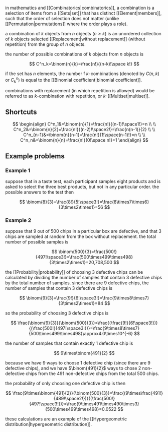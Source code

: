 in mathematics and [[Combinatorics|combinatorics]], a combination is a selection of items from a [[Sets|set]] that has distinct [[Element|members]], such that the order of selection does not matter (unlike [[Permutation|permutations]] where the order plays a role).

a combination of $k$ objects from $n$ objects ($n\geq k$) is an unordered collection of $k$ objects selected [[Replacement|without replacement]] (without repetition) from the group of $n$ objects.

the number of possible combinations of $k$ objects from $n$ objects is

$$
C^n_k=\binom{n}{k}=\frac{n!}{(n-k)!\space k!}
$$

if the set has $n$ elements, the number f $k$-combinations (denoted by $C(n,k)$ or $C^n_k$) is equal to the [[Binomial coefficient|binomial coefficient]].

combinations with replacement (in which repetition is allowed) would be referred to as $k$-combination with repetition, or $k$-[[Multiset|multiset]].

## Shortcuts

$$
\begin{align}
C^n_1&=\binom{n}{1}=\frac{n!}{(n-1)!\space1!}=n \\
\\
C^n_2&=\binom{n}{2}=\frac{n!}{(n-2)!\space2!}=\frac{n(n-1)}{2} \\
\\
C^n_{n-1}&=\binom{n}{n-1}=\frac{n!}{1!\space(n-1)!}=n \\
\\
C^n_n&=\binom{n}{n}=\frac{n!}{0!\space n!}=1
\end{align}
$$

## Example problems

### Example 1
suppose that in a taste test, each participant samples eight products and is asked to select the three best products, but not in any particular order. the possible answers to the test then

$$
\binom{8}{3}=\frac{8!}{5!\space3!}=\frac{8\times7\times6}{3\times2\times1}=56
$$

### Example 2
suppose that 9 out of 500 chips in a particular box are defective, and that 3 chips are sampled at random from the box without replacement. the total number of possible samples is

$$
\binom{500}{3}=\frac{500!}{497!\space3!}=\frac{500\times499\times498}{3\times2\times1}=20,708,500
$$

the [[Probability|probability]] of choosing 3 defective chips can be calculated by dividing the number of samples that contain 3 defective chips by the total number of samples. since there are 9 defective chips, the number of samples that contain 3 defective chips is

$$
\binom{9}{3}=\frac{9!}{6!\space3!}=\frac{9\times8\times7}{3\times2\times1}=84
$$

so the probability of choosing 3 defective chips is

$$
\frac{\binom{9}{3}}{\binom{500}{3}}=\frac{(\frac{9!}{6!\space3!})}{(\frac{500!}{497!\space3!})}=\frac{9\times8\times7}{500\times499\times498}\approx4.0\times10^{-6}
$$

the number of samples that contain exactly 1 defective chip is

$$
9\times\binom{491}{2}
$$

because we have 9 ways to choose 1 defective chip (since there are 9 defective chips), and we have $\binom{491}{2}$ ways to chose 2 non-defective chips from the 491 non-defective chips from the total 500 chips.

the probability of only choosing one defective chip is then

$$
\frac{9\times\binom{491}{2}}{\binom{500}{3}}=\frac{(9\times\frac{491!}{489!\space2!})}{(\frac{500!}{497!\space3!})}=\frac{9\times491\times490\times3}{500\times499\times498}=0.0522
$$

these calculations are an example of the [[Hypergeometric distribution|hypergeometric distribution]].